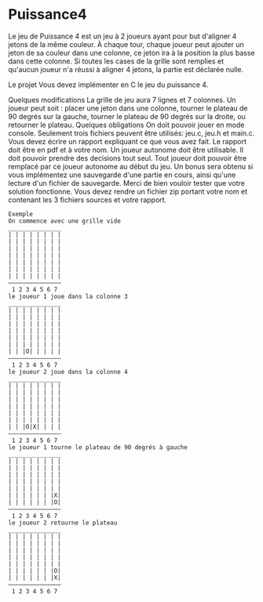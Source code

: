 # Puissance4
Le jeu de Puissance 4 est un jeu à 2 joueurs ayant pour but d'aligner 4 jetons de la même couleur.
À chaque tour, chaque joueur peut ajouter un jeton de sa couleur dans une colonne, ce jeton ira à la position la plus basse dans cette colonne.
Si toutes les cases de la grille sont remplies et qu'aucun joueur n'a réussi à aligner 4 jetons, la partie est déclarée nulle.

Le projet
Vous devez implémenter en C le jeu du puissance 4.

Quelques modifications
La grille de jeu aura 7 lignes et 7 colonnes.
Un joueur peut soit :
placer une jeton dans une colonne,
tourner le plateau de 90 degrés sur la gauche,
tourner le plateau de 90 degrés sur la droite,
ou retourner le plateau.
Quelques obligations
On doit pouvoir jouer en mode console.
Seulement trois fichiers peuvent être utilisés: jeu.c, jeu.h et main.c.
Vous devez écrire un rapport expliquant ce que vous avez fait. Le rapport doit être en pdf et à votre nom.
Un joueur autonome doit être utilisable. Il doit pouvoir prendre des decisions tout seul. Tout joueur doit pouvoir être remplacé par ce joueur autonome au début du jeu.
Un bonus sera obtenu si vous implémentez une sauvegarde d'une partie en cours, ainsi qu'une lecture d'un fichier de sauvegarde.
Merci de bien vouloir tester que votre solution fonctionne.
Vous devez rendre un fichier zip portant votre nom et contenant les 3 fichiers sources et votre rapport.

```
Exemple
On commence avec une grille vide
_______________
| | | | | | | |
| | | | | | | |
| | | | | | | |
| | | | | | | |
| | | | | | | |
| | | | | | | |
| | | | | | | |
———————————————
 1 2 3 4 5 6 7  
le joueur 1 joue dans la colonne 3
_______________
| | | | | | | |
| | | | | | | |
| | | | | | | |
| | | | | | | |
| | | | | | | |
| | | | | | | |
| | |O| | | | |
———————————————
 1 2 3 4 5 6 7 
le joueur 2 joue dans la colonne 4
_______________
| | | | | | | |
| | | | | | | |
| | | | | | | |
| | | | | | | |
| | | | | | | |
| | | | | | | |
| | |O|X| | | |
———————————————
 1 2 3 4 5 6 7 
le joueur 1 tourne le plateau de 90 degrés à gauche
_______________
| | | | | | | |
| | | | | | | |
| | | | | | | |
| | | | | | | |
| | | | | | | |
| | | | | | |X|
| | | | | | |O|
———————————————
 1 2 3 4 5 6 7 
le joueur 2 retourne le plateau
_______________
| | | | | | | |
| | | | | | | |
| | | | | | | |
| | | | | | | |
| | | | | | | |
| | | | | | |O|
| | | | | | |X|
———————————————
 1 2 3 4 5 6 7
```
